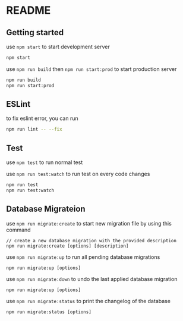 # README #

## Getting started

use `npm start` to start development server

```bash
npm start
```

use `npm run build` then `npm run start:prod` to start production server

```bash
npm run build
npm run start:prod
```

## ESLint

to fix eslint error, you can run

```bash
npm run lint -- --fix
```

## Test

use `npm test` to run normal test

use `npm run test:watch` to run test on every code changes

```bash
npm run test
npm run test:watch
```

## Database Migrateion

use `npm run migrate:create` to start new migration file by using this command

```
// create a new database migration with the provided description
npm run migrate:create [options] [description]
```

use `npm run migrate:up` to run all pending database migrations

```
npm run migrate:up [options]
```


use `npm run migrate:down` to undo the last applied database migration

```
npm run migrate:up [options]
```

use `npm run migrate:status` to print the changelog of the database

```
npm run migrate:status [options]
```